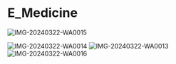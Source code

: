 # E_Medicine


![IMG-20240322-WA0015](https://github.com/Ibrahim-K98han/E_Medicine_Application/assets/37374226/9e7c1362-14c6-43e9-aa18-6ec3386d7569)

![IMG-20240322-WA0014](https://github.com/Ibrahim-K98han/E_Medicine_Application/assets/37374226/9073cf64-4b3c-4dce-8fad-633d42befdcb)
![IMG-20240322-WA0013](https://github.com/Ibrahim-K98han/E_Medicine_Application/assets/37374226/94d874c9-2cef-4b41-a248-59c2e8b68bd0)
![IMG-20240322-WA0016](https://github.com/Ibrahim-K98han/E_Medicine_Application/assets/37374226/fbb7a44f-b5c6-43aa-85e9-eb343f2af626)
